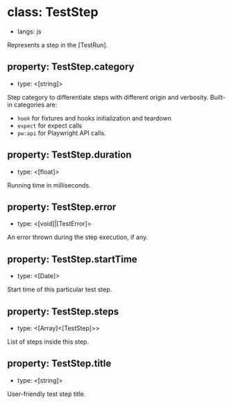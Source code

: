 # class: TestStep
* langs: js

Represents a step in the [TestRun].

## property: TestStep.category
- type: <[string]>

Step category to differentiate steps with different origin and verbosity. Built-in categories are:
* `hook` for fixtures and hooks initialization and teardown
* `expect` for expect calls
* `pw:api` for Playwright API calls.

## property: TestStep.duration
- type: <[float]>

Running time in milliseconds.

## property: TestStep.error
- type: <[void]|[TestError]>

An error thrown during the step execution, if any.

## property: TestStep.startTime
- type: <[Date]>

Start time of this particular test step.

## property: TestStep.steps
- type: <[Array]<[TestStep]>>

List of steps inside this step.

## property: TestStep.title
- type: <[string]>

User-friendly test step title.
